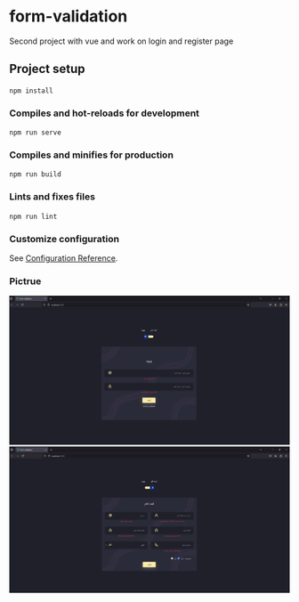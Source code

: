 # form-validation
Second project with vue and work on login and register page

## Project setup
```
npm install
```

### Compiles and hot-reloads for development
```
npm run serve
```

### Compiles and minifies for production
```
npm run build
```

### Lints and fixes files
```
npm run lint
```

### Customize configuration
See [Configuration Reference](https://cli.vuejs.org/config/).

### Pictrue
![alt text](https://github.com/AmirhosseinAbutalebi/Login-Register-Vue-Form/blob/main/loginPic.png)
![alt text](https://github.com/AmirhosseinAbutalebi/Login-Register-Vue-Form/blob/main/registerPic.png)
